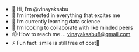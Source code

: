 - 👋 Hi, I’m @vinayaksabu
- 👀 I’m interested in everything that excites me
- 🌱 I’m currently learning data science
- 💞️ I’m looking to collaborate with like minded peers
- 📫 How to reach me ... vinayaksabu8@gmail.com
- ⚡ Fun fact: smile is still free of cost👀

<!---
vinayaksabu/vinayaksabu is a ✨ special ✨ repository because its `README.md` (this file) appears on your GitHub profile.
You can click the Preview link to take a look at your changes.
--->
